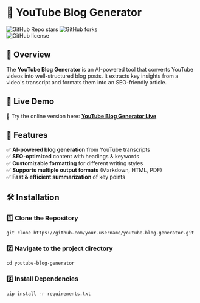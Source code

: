 
# 🎥 YouTube Blog Generator  
![GitHub Repo stars](https://img.shields.io/github/stars/ShivaniParekh/1-BlogGenerator)
![GitHub forks](https://img.shields.io/github/forks/ShivaniParekh/1-BlogGenerator)  
![GitHub license](https://img.shields.io/github/license/ShivaniParekh/1-BlogGenerator)  

## 📌 Overview  
The **YouTube Blog Generator** is an AI-powered tool that converts YouTube videos into well-structured blog posts. It extracts key insights from a video's transcript and formats them into an SEO-friendly article.  

## 🎥 Live Demo  
🚀 Try the online version here: **[YouTube Blog Generator Live](https://shivaniparekh-1-bloggenerator-app-khyrmn.streamlit.app/)**  

## 🚀 Features  
✅ **AI-powered blog generation** from YouTube transcripts  
✅ **SEO-optimized** content with headings & keywords  
✅ **Customizable formatting** for different writing styles  
✅ **Supports multiple output formats** (Markdown, HTML, PDF)  
✅ **Fast & efficient summarization** of key points  

## 🛠️ Installation  

### **1️⃣ Clone the Repository**  

```
git clone https://github.com/your-username/youtube-blog-generator.git
```




### **2️⃣ Navigate to the project directory**

```
cd youtube-blog-generator
```


### **3️⃣ Install Dependencies**

```
pip install -r requirements.txt
``` 